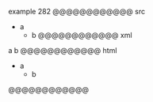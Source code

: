 example 282
@@@@@@@@@@@@ src
- a
  - b
@@@@@@@@@@@@ xml
<?xml version="1.0" encoding="UTF-8"?>
<!DOCTYPE document SYSTEM "CommonMark.dtd">
<document xmlns="http://commonmark.org/xml/1.0">
  <list type="bullet" tight="true">
    <item>
      <paragraph>
        <text>a</text>
      </paragraph>
      <list type="bullet" tight="true">
        <item>
          <paragraph>
            <text>b</text>
          </paragraph>
        </item>
      </list>
    </item>
  </list>
</document>
@@@@@@@@@@@@ html
<ul>
<li>a
<ul>
<li>b</li>
</ul>
</li>
</ul>
@@@@@@@@@@@@
